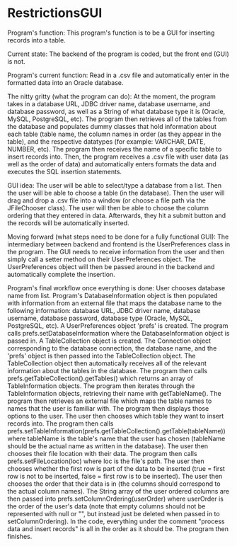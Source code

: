 # RestrictionsGUI

Program's function:
This program's function is to be a GUI for inserting records into a table.


Current state:
The backend of the program is coded, but the front end (GUI) is not.


Program's current function:
Read in a .csv file and automatically enter in the formatted data into an Oracle database.


The nitty gritty (what the program can do):
At the moment, the program takes in a database URL, JDBC driver name, database username, and database password, as well as a
String of what database type it is (Oracle, MySQL, PostgreSQL, etc). The program then retrieves all of the tables from the
database and populates dummy classes that hold information about each table (table name, the column names in order (as they
appear in the table), and the respective datatypes (for example: VARCHAR, DATE, NUMBER, etc). The program then receives the
name of a specific table to insert records into. Then, the program receives a .csv file with user data (as well as the order
of data) and automatically enters formats the data and executes the SQL insertion statements.


GUI idea:
The user will be able to select/type a database from a list. Then the user will be able to choose a table (in the database).
Then the user will drag and drop a .csv file into a window (or choose a file path via the JFileChooser class). The user will
then be able to choose the column ordering that they entered in data. Afterwards, they hit a submit button and the records will
be automatically inserted.


Moving forward (what steps need to be done for a fully functional GUI):
The intermediary between backend and frontend is the UserPreferences class in the program. The GUI needs to receive information from
the user and then simply call a setter method on their UserPreferences object. The UserPreferences object will then be passed around
in the backend and automatically complete the insertion.


Program's final workflow once everything is done:
User chooses database name from list. Program's DatabaseInformation object is then populated with information from an external file
that maps the database name to the following information: database URL, JDBC driver name, database username, database password, database
type (Oracle, MySQL, PostgreSQL, etc). A UserPreferences object 'prefs' is created. The program calls prefs.setDatabaseInformation where
the DatabaseInformation object is passed in. A TableCollection object is created. The Connection object corresponding to the database
connection, the database name, and the 'prefs' object is then passed into the TableCollection object. The TableCollection object then
automatically receives all of the relevant information about the tables in the database. The program then calls
prefs.getTableCollection().getTables() which returns an array of TableInformation objects. The program then iterates through the
TableInformation objects, retrieving their name with getTableName(). The program then retrieves an external file which maps the table names
to names that the user is familiar with. The program then displays those options to the user. The user then chooses which table they want to
insert records into. The program then calls prefs.setTableInformation(prefs.getTableCollection().getTable(tableName)) where tableName
is the table's name that the user has chosen (tableName should be the actual name as written in the database). The user then chooses their file
location with their data. The program then calls prefs.setFileLocation(loc) where loc is the file's path. The user then chooses whether the first
row is part of the data to be inserted (true = first row is not to be inserted, false = first row is to be inserted). The user then chooses
the order that their data is in (the columns should correspond to the actual column names). The String array of the user ordered columns are then
passed into prefs.setColumnOrdering(userOrder) where userOrder is the order of the user's data (note that empty columns should not be represented
with null or "", but instead just be deleted when passed in to setColumnOrdering). In the code, everything under the comment "process data and insert records"
is all in the order as it should be. The program then finishes.













